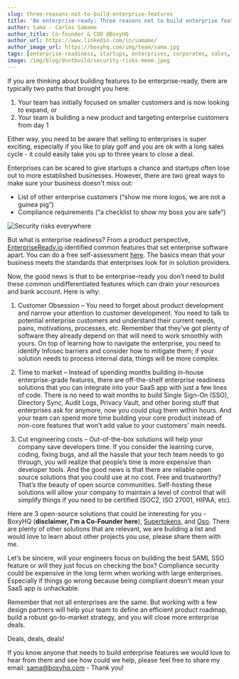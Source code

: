 ```yaml
---
slug: three-reasons-not-to-build-enterprise-features
title: 'Be enterprise-ready: Three reasons not to build enterprise features!'
author: Sama - Carlos Samame
author_title: Co-founder & COO @BoxyHQ
author_url: https://www.linkedin.com/in/samame/
author_image_url: https://boxyhq.com/img/team/sama.jpg
tags: [enterprise-readiness, startups, enterprises, corporates, sales, founder]
image: /img/blog/dontbuild/security-risks-meme.jpeg
---
```


If you are thinking about building features to be enterprise-ready, there are typically two paths that brought you here:

1. Your team has initially focused on smaller customers and is now looking to expand, or
2. Your team is building a new product and targeting enterprise customers from day 1

Either way, you need to be aware that selling to enterprises is super exciting, especially if you like to play golf and you are ok with a long sales cycle - it could easily take you up to three years to close a deal.

Enterprises can be scared to give startups a chance and startups often lose out to more established businesses. However, there are two great ways to make sure your business doesn't miss out:

- List of other enterprise customers (“show me more logos, we are not a guinea pig”)
- Compliance requirements (“a checklist to show my boss you are safe”)

![Security risks everywhere](/img/blog/dontbuild/security-risks-meme.jpeg)

But what is enterprise readiness? From a product perspective, [EnterpriseReady.io](https://www.enterpriseready.io) identified common features that set enterprise software apart. You can do a free self-assessment [here](https://www.enterprisegrade.io/). The basics mean that your business meets the standards that enterprises look for in solution providers.

Now, the good news is that to be enterprise-ready you don’t need to build these common undifferentiated features which can drain your resources and bank account. Here is why:

1. Customer Obsession – You need to forget about product development and narrow your attention to customer development. You need to talk to potential enterprise customers and understand their current needs, pains, motivations, processes, etc. Remember that they’ve got plenty of software they already depend on that will need to work smoothly with yours. On top of learning how to navigate the enterprise, you need to identify Infosec barriers and consider how to mitigate them; if your solution needs to process internal data, things will be more complex.

2. Time to market – Instead of spending months building in-house enterprise-grade features, there are off-the-shelf enterprise readiness solutions that you can integrate into your SaaS app with just a few lines of code. There is no need to wait months to build Single Sign-On (SSO), Directory Sync, Audit Logs, Privacy Vault, and other boring stuff that enterprises ask for anymore, now you could plug them within hours. And your team can spend more time building your core product instead of non-core features that won’t add value to your customers’ main needs.

3. Cut engineering costs – Out-of-the-box solutions will help your company save developers time. If you consider the learning curve, coding, fixing bugs, and all the hassle that your tech team needs to go through, you will realize that people’s time is more expensive than developer tools. And the good news is that there are reliable open source solutions that you could use at no cost. Free and trustworthy? That’s the beauty of open source communities. Self-hosting these solutions will allow your company to maintain a level of control that will simplify things if you need to be certified (SOC2, ISO 27001, HIPAA, etc).

Here are 3 open-source solutions that could be interesting for you - BoxyHQ (**disclaimer, I'm a Co-Founder here**), [Supertokens](https://supertokens.com), and [Oso](https://www.osohq.com). There are plenty of other solutions that are relevant, we are building a list and would love to learn about other projects you use, please share them with me.

Let’s be sincere, will your engineers focus on building the best SAML SSO feature or will they just focus on checking the box? Compliance security could be expensive in the long term when working with large enterprises. Especially if things go wrong because being compliant doesn’t mean your SaaS app is unhackable.

Remember that not all enterprises are the same. But working with a few design partners will help your team to define an efficient product roadmap, build a robust go-to-market strategy, and you will close more enterprise deals.

Deals, deals, deals!

If you know anyone that needs to build enterprise features we would love to hear from them and see how could we help, please feel free to share my email: sama@boxyhq.com - Thank you!
